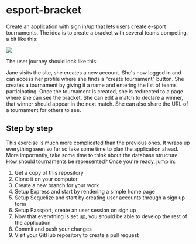 # esport-bracket

Create an application with sign in/up that lets users create e-sport tournaments.
The idea is to create a bracket with several teams competing, a bit like this:

![](https://cdn.vox-cdn.com/thumbor/2t1xbdOLVrpPU3CUxR4Run3tDbI=/0x0:1920x1080/1200x800/filters:focal(807x387:1113x693)/cdn.vox-cdn.com/uploads/chorus_image/image/57291735/semifinals.0.png)

The user journey should look like this:

Jane visits the site, she creates a new account.
She's now logged in and can access her profile where she finds a "create tournament" button.
She creates a tournament by giving it a name and entering the list of teams participating.
Once the tournament is created, she is redirected to a page where she can see the bracket.
She can edit a match to declare a winner, that winner should appear in the next match.
She can also share the URL of a tournament for others to see.

## Step by step

This exercise is much more complicated than the previous ones.
It wraps up everything seen so far so take some time to plan the application ahead.
More importantly, take some time to think about the database structure.
How should tournaments be represented?
Once you're ready, jump in:

1. Get a copy of this repository
2. Clone it on your computer
3. Create a new branch for your work
4. Setup Express and start by rendering a simple home page
5. Setup Sequelize and start by creating user accounts through a sign up form
6. Setup Passport, create an user session on sign up
7. Now that everything is set up, you should be able to develop the rest of the application
8. Commit and push your changes
9. Visit your GitHub repository to create a pull request
